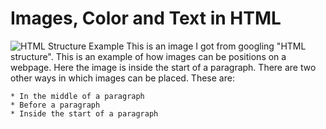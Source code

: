 # Images, Color and Text in HTML

![HTML Structure Example](https://3.bp.blogspot.com/-sgm6BBz6KbM/VuarmPKRJ1I/AAAAAAAAG4Q/5GDCRhO09IgiCE2DQXhA0OVaxlylGWvvw/s400/html-structure.png) This is an image I got from googling "HTML structure". This is an example of how images can be positions on a webpage. Here the image is inside the start of a paragraph. There are two other ways in which images can be placed. These are:

    * In the middle of a paragraph
    * Before a paragraph 
    * Inside the start of a paragraph


